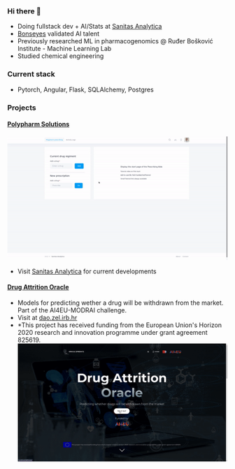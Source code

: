 ### Hi there 👋

- Doing fullstack dev + AI/Stats at [Sanitas Analytica](https://www.sanitasanalytica.com/)
- [Bonseyes](https://www.bonseyes.com/) validated AI talent 
- Previously researched ML in pharmacogenomics @ Ruđer Bošković Institute - Machine Learning Lab
- Studied chemical engineering

### Current stack
- Pytorch, Angular, Flask, SQLAlchemy, Postgres

### Projects
#### [Polypharm Solutions](https://www.sanitasanalytica.com/polypharm-solutions)
![poly](./polypharm.gif)
- Visit [Sanitas Analytica](https://www.sanitasanalytica.com/) for current developments

#### [Drug Attrition Oracle](https://github.com/dionizijefa/Drug-Attrition-Oracle)
- Models for predicting wether a drug will be withdrawn from the market. Part of the AI4EU-MODRAI challenge.
- Visit at [dao.zel.irb.hr](dao.zel.irb.hr)
- *This project has received funding from the European Union's Horizon 2020 research and innovation programme under grant agreement 825619.
![dao](./dao.gif)
